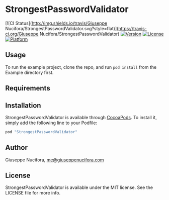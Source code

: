 # StrongestPasswordValidator

[![CI Status](http://img.shields.io/travis/Giuseppe Nucifora/StrongestPasswordValidator.svg?style=flat)](https://travis-ci.org/Giuseppe Nucifora/StrongestPasswordValidator)
[![Version](https://img.shields.io/cocoapods/v/StrongestPasswordValidator.svg?style=flat)](http://cocoapods.org/pods/StrongestPasswordValidator)
[![License](https://img.shields.io/cocoapods/l/StrongestPasswordValidator.svg?style=flat)](http://cocoapods.org/pods/StrongestPasswordValidator)
[![Platform](https://img.shields.io/cocoapods/p/StrongestPasswordValidator.svg?style=flat)](http://cocoapods.org/pods/StrongestPasswordValidator)

## Usage

To run the example project, clone the repo, and run `pod install` from the Example directory first.

## Requirements

## Installation

StrongestPasswordValidator is available through [CocoaPods](http://cocoapods.org). To install
it, simply add the following line to your Podfile:

```ruby
pod "StrongestPasswordValidator"
```

## Author

Giuseppe Nucifora, me@giuseppenucifora.com

## License

StrongestPasswordValidator is available under the MIT license. See the LICENSE file for more info.
